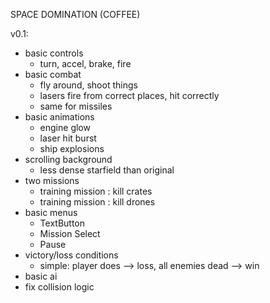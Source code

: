 SPACE DOMINATION (COFFEE)

v0.1:
+ basic controls
    + turn, accel, brake, fire
+ basic combat
    + fly around, shoot things
    + lasers fire from correct places, hit correctly
    + same for missiles
+ basic animations
    + engine glow
    + laser hit burst
    + ship explosions
+ scrolling background
    + less dense starfield than original
+ two missions
    + training mission : kill crates
    + training mission : kill drones
+ basic menus
    + TextButton
    + Mission Select
    + Pause
+ victory/loss conditions
    + simple: player does --> loss, all enemies dead --> win
+ basic ai
+ fix collision logic